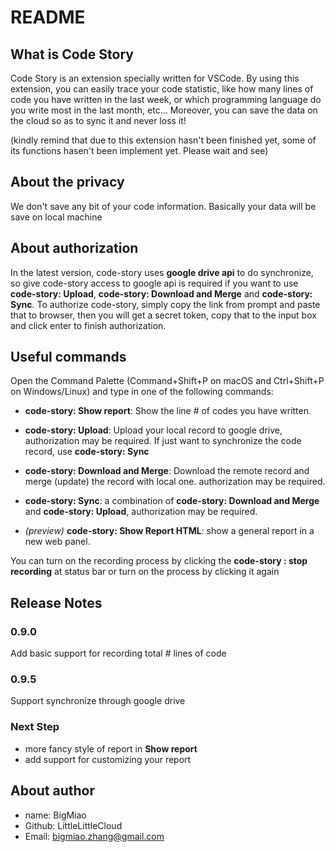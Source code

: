 # README

## What is Code Story

Code Story is an extension specially written for VSCode. By using this extension, you can easily trace your code statistic, like how many lines of code you have written in the last week, or which programming language do you write most in the last month, etc... Moreover, you can save the data on the cloud so as to sync it and never loss it!

(kindly remind that due to this extension hasn't been finished yet, some of its functions hasen't been implement yet. Please wait and see)

## About the privacy

We don't save any bit of your code information. Basically your data will be save on local machine

## About authorization

In the latest version, code-story uses **google drive api** to do synchronize, so give code-story access to google api is required if you want to use **code-story: Upload**, **code-story: Download and Merge**  and **code-story: Sync**. To authorize code-story, simply copy the link from prompt and paste that to browser, then you will get a secret token, copy that to the input box and click enter to finish authorization. 

## Useful commands

Open the Command Palette (Command+Shift+P on macOS and Ctrl+Shift+P on Windows/Linux) and type in one of the following commands:

- **code-story: Show report**:  Show the line # of codes you have written.

- **code-story: Upload**: Upload your local record to google drive, authorization may be required. If just want to synchronize the code record, use **code-story: Sync**

- **code-story: Download and Merge**: Download the remote record and merge (update) the record with local one. authorization may be required.

- **code-story: Sync**: a combination of **code-story: Download and Merge** and **code-story: Upload**, authorization may be required.

- *(preview)* **code-story: Show Report HTML**: show a general report in a new web panel.

You can turn on the recording process by clicking the **code-story :  stop recording** at status bar or turn on the process by clicking it again


## Release Notes

### 0.9.0

Add basic support for recording total # lines of code

### 0.9.5

Support synchronize through google drive




### Next Step

- more fancy style of report in **Show report** 
- add support for customizing your report

## About author

- name: BigMiao
- Github: LittleLittleCloud
- Email: bigmiao.zhang@gmail.com
